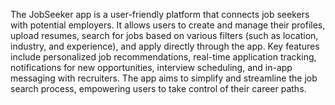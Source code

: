 The JobSeeker app is a user-friendly platform that connects job seekers with potential employers. It allows users to create and manage their profiles, upload resumes, search for jobs based on various filters (such as location, industry, and experience), and apply directly through the app. Key features include personalized job recommendations, real-time application tracking, notifications for new opportunities, interview scheduling, and in-app messaging with recruiters. The app aims to simplify and streamline the job search process, empowering users to take control of their career paths.
